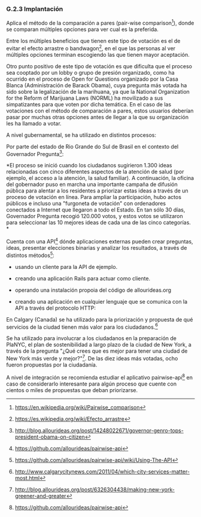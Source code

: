### G.2.3 Implantación

Aplica el método de la comparación a pares (pair-wise comparison[^1]), donde se comparan múltiples opciones para ver cual es la preferida. 

Entre los múltiples beneficios que tienen este tipo de votación es el de evitar el efecto arrastre o bandwagon[^2], en el que las personas al ver múltiples opciones terminan escogiendo las que tienen mayor aceptación. 

Otro punto positivo de este tipo de votación es que dificulta que el proceso sea cooptado por un lobby o grupo de presión organizado, como ha ocurrido en el proceso de Open for Questions organizado por la Casa Blanca (Administración de Barack Obama), cuya pregunta más votada ha sido sobre la legalización de la marihuana, ya que la National Organization for the Reform of Marijuana Laws (NORML) ha movilizado a sus simpatizantes para que voten por dicha temática. En el caso de las votaciones con el método de comparación a pares, estos usuarios deberían pasar por muchas otras opciones antes de llegar a la que su organización les ha llamado a votar. 

A nivel gubernamental, se ha utilizado en distintos procesos: 

Por parte del estado de Rio Grande do Sul de Brasil en el contexto del Governador Pregunta[^3]: 

*El proceso se inició cuando los ciudadanos sugirieron 1.300 ideas relacionadas con cinco diferentes aspectos de la atención de salud (por ejemplo, el acceso a la atención, la salud familiar). A continuación, la oficina del gobernador puso en marcha una importante campaña de difusión pública para alentar a los residentes a priorizar estas ideas a través de un proceso de votación en línea. Para ampliar la participación, hubo actos públicos e incluso una "furgoneta de votación" con ordenadores conectados a Internet que llegaron a todo el Estado. En tan sólo 30 días, Governador Pregunta recogió 120.000 votos, y estos votos se utilizaron para seleccionar las 10 mejores ideas de cada una de las cinco categorías. *

Cuenta con una API[^4] dónde aplicaciones externas pueden crear preguntas, ideas, presentar elecciones binarias y analizar los resultados, a través de distintos métodos[^5]:

* usando un cliente para la API de ejemplo.

* creando una aplicación Rails para actuar como cliente.

* operando una instalación propoia del código de allourideas.org

* creando una aplicación en cualquier lenguaje que se comunica con la API a través del protocolo HTTP: 

En Calgary (Canada) se ha utilizado para la priorización y propuesta de qué servicios de la ciudad tienen más valor para los ciudadanos.[^6]

Se ha utilizado para involucrar a los  ciudadanos en la preparación de  PlaNYC, el plan de sostenibilidad a largo plazo de la ciudad de New York, a través de la pregunta "¿Qué crees que es mejor para tener una ciudad de New York más verde y mejor?"[^7]. De las diez ideas más votadas, ocho fueron propuestas por la ciudadanía. 

A nivel de integración se recomienda estudiar el aplicativo pairwise-api[^8] en caso de considerarlo interesante para algún proceso que cuente con cientos o miles de propuestas que deban priorizarse. 


[^1]: https://en.wikipedia.org/wiki/Pairwise_comparison
[^2]: https://es.wikipedia.org/wiki/Efecto_arrastre
[^3]: http://blog.allourideas.org/post/14248022671/governor-genro-tops-president-obama-on-citizen
[^4]: https://github.com/allourideas/pairwise-api
[^5]: https://github.com/allourideas/pairwise-api/wiki/Using-The-API
[^6]: http://www.calgarycitynews.com/2011/04/which-city-services-matter-most.html
[^7]: http://blog.allourideas.org/post/6326304438/making-new-york-greener-and-greater 
[^8]: https://github.com/allourideas/pairwise-api
